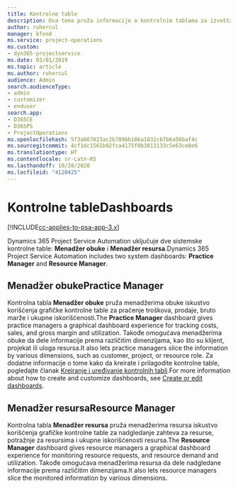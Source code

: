 ```yaml
---
title: Kontrolne table
description: Ova tema pruža informacije o kontrolnim tablama za izveštavanje koje su uključene u Dynamics 365 Project Service Automation.
author: ruhercul
manager: kfend
ms.service: project-operations
ms.custom:
- dyn365-projectservice
ms.date: 03/01/2019
ms.topic: article
ms.author: ruhercul
audience: Admin
search.audienceType:
- admin
- customizer
- enduser
search.app:
- D365CE
- D365PS
- ProjectOperations
ms.openlocfilehash: 5f3a667823ac2b789bb106a1831cb7b6a56baf4c
ms.sourcegitcommit: 4cf1dc1561b92fca4175f0b3813133c5e63ce8e6
ms.translationtype: HT
ms.contentlocale: sr-Latn-RS
ms.lasthandoff: 10/28/2020
ms.locfileid: "4120425"
---
```

# <a name="dashboards"></a><span data-ttu-id="5d571-103">Kontrolne table</span><span class="sxs-lookup"><span data-stu-id="5d571-103">Dashboards</span></span>

[!INCLUDE[cc-applies-to-psa-app-3.x](../includes/cc-applies-to-psa-app-3x.md)]

<span data-ttu-id="5d571-104">Dynamics 365 Project Service Automation uključuje dve sistemske kontrolne table: **Menadžer obuke** i **Menadžer resursa**.</span><span class="sxs-lookup"><span data-stu-id="5d571-104">Dynamics 365 Project Service Automation includes two system dashboards: **Practice Manager** and **Resource Manager**.</span></span>

## <a name="practice-manager"></a><span data-ttu-id="5d571-105">Menadžer obuke</span><span class="sxs-lookup"><span data-stu-id="5d571-105">Practice Manager</span></span> 

<span data-ttu-id="5d571-106">Kontrolna tabla **Menadžer obuke** pruža menadžerima obuke iskustvo korišćenja grafičke kontrolne table za praćenje troškova, prodaje, bruto marže i ukupne iskorišćenosti.</span><span class="sxs-lookup"><span data-stu-id="5d571-106">The **Practice Manager** dashboard gives practice managers a graphical dashboard experience for tracking costs, sales, and gross margin and utilization.</span></span> <span data-ttu-id="5d571-107">Takođe omogućava menadžerima obuke da dele informacije prema različitim dimenzijama, kao što su klijent, projekat ili uloga resursa.</span><span class="sxs-lookup"><span data-stu-id="5d571-107">It also lets practice managers slice the information by various dimensions, such as customer, project, or resource role.</span></span> <span data-ttu-id="5d571-108">Za dodatne informacije o tome kako da kreirate i prilagodite kontrolne table, pogledajte članak [Kreiranje i uređivanje kontrolnih tabli](https://docs.microsoft.com/dynamics365/customerengagement/on-premises/customize/create-edit-dashboards).</span><span class="sxs-lookup"><span data-stu-id="5d571-108">For more information about how to create and customize dashboards, see [Create or edit dashboards](https://docs.microsoft.com/dynamics365/customerengagement/on-premises/customize/create-edit-dashboards).</span></span>

## <a name="resource-manager"></a><span data-ttu-id="5d571-109">Menadžer resursa</span><span class="sxs-lookup"><span data-stu-id="5d571-109">Resource Manager</span></span> 

<span data-ttu-id="5d571-110">Kontrolna tabla **Menadžer resursa** pruža menadžerima resursa iskustvo korišćenja grafičke kontrolne table za nadgledanje zahteva za resurse, potražnje za resursima i ukupne iskorišćenosti resursa.</span><span class="sxs-lookup"><span data-stu-id="5d571-110">The **Resource Manager** dashboard gives resource managers a graphical dashboard experience for monitoring resource requests, and resource demand and utilization.</span></span> <span data-ttu-id="5d571-111">Takođe omogućava menadžerima resursa da dele nadgledane informacije prema različitim dimenzijama.</span><span class="sxs-lookup"><span data-stu-id="5d571-111">It also lets resource managers slice the monitored information by various dimensions.</span></span>
